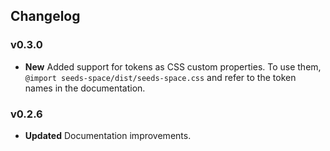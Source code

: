 ## Changelog

### v0.3.0

- **New** Added support for tokens as CSS custom properties. To use them, `@import seeds-space/dist/seeds-space.css` and refer to the token names in the documentation.

### v0.2.6

- **Updated** Documentation improvements.